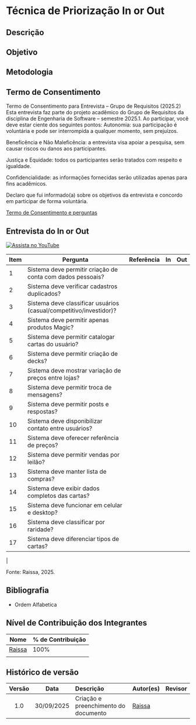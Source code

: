 # Técnica de Priorização In or Out

## Descrição 



## Objetivo 



## Metodologia 



## Termo de Consentimento 

Termo de Consentimento para Entrevista – Grupo de Requisitos (2025.2)
Esta entrevista faz parte do projeto acadêmico do Grupo de Requisitos da disciplina de Engenharia de Software – semestre 2025.1.
Ao participar, você deve estar ciente dos seguintes pontos:
Autonomia: sua participação é voluntária e pode ser interrompida a qualquer momento, sem prejuízos.


Beneficência e Não Maleficência: a entrevista visa apoiar a pesquisa, sem causar riscos ou danos aos participantes.


Justiça e Equidade: todos os participantes serão tratados com respeito e igualdade.


Confidencialidade: as informações fornecidas serão utilizadas apenas para fins acadêmicos.


Declaro que fui informado(a) sobre os objetivos da entrevista e concordo em participar de forma voluntária.

[Termo de Consentimento e perguntas](https://docs.google.com/document/d/1oNLKTqL3Pr0VeHjtCQluDQzQYn0ZYgZynigsvxFRe0Q/edit?usp=sharing)

## Entrevista do In or Out 

[![Assista no YouTube](https://img.youtube.com/vi/xGnZX8rkcLY/0.jpg)](https://www.youtube.com/watch?v=xGnZX8rkcLY)


| Item | Pergunta                                                                 | Referência | In | Out |
|------|---------------------------------------------------------------------------|----------|----------|----------|
| 1    | Sistema deve permitir criação de conta com dados pessoais?                |          |          |          |
| 2    | Sistema deve verificar cadastros duplicados?                              |          |          |          |
| 3    | Sistema deve classificar usuários (casual/competitivo/investidor)?        |          |          |          |
| 4    | Sistema deve permitir apenas produtos Magic?                              |          |          |          |
| 5    | Sistema deve permitir catalogar cartas do usuário?                        |          |          |          |
| 6    | Sistema deve permitir criação de decks?                                   |          |          |          |
| 7    | Sistema deve mostrar variação de preços entre lojas?                      |          |          |          |
| 8    | Sistema deve permitir troca de mensagens?                                 |          |          |          |
| 9    | Sistema deve permitir posts e respostas?                                  |          |          |          |
| 10   | Sistema deve disponibilizar contato entre usuários?                       |          |          |          |
| 11   | Sistema deve oferecer referência de preços?                               |          |          |          |
| 12   | Sistema deve permitir vendas por leilão?                                  |          |          |          |
| 13   | Sistema deve manter lista de compras?                                     |          |          |          |
| 14   | Sistema deve exibir dados completos das cartas?                           |          |          |          |
| 15   | Sistema deve funcionar em celular e desktop?                              |          |          |          |
| 16   | Sistema deve classificar por raridade?                                    |          |          |          |
| 17   | Sistema deve diferenciar tipos de cartas?                                 |          |          |          |
| 


 Fonte: Raissa, 2025.


## Bibliografia 

- Ordem Alfabetica 



## Nível de Contribuição dos Integrantes

| Nome            | % de Contribuição |
|-----------------|-------------------|
|  [Raissa](https://github.com/RaissaAndradeS) | 100%              |
|   |               |



## Histórico de versão 

| Versão | Data        | Descrição                                         | Autor(es)                                     | Revisor                                                                                    |
|:------:|-------------|:--------------------------------------------------|:----------------------------------------------|:-------------------------------------------------------------------------------------------|
| 1.0    | 30/09/2025  | Criação e preenchimento do documento                 | [Raissa](https://github.com/RaissaAndradeS) | |